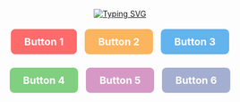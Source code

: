 <p align="center">
  <a href="https://git.io/typing-svg">
    <img src="https://readme-typing-svg.demolab.com/?lines=POPKID+XMD+BOT;DEVELOPED+BY+POPKID&font=Impact&fontSize=64&pause=1000&width=900&height=150&color=FFD700&vCenter=true&multiline=true&center=true" alt="Typing SVG" />
  </a>
</p>

<p align="center">
  <a href="YOUR_BUTTON_1_LINK" style="display: inline-block; margin: 5px; padding: 12px 24px; font-size: 18px; font-weight: bold; text-align: center; text-decoration: none; border-radius: 8px; color: #FFFFFF; background-color: #FF6B6B;">Button 1</a>
  <a href="YOUR_BUTTON_2_LINK" style="display: inline-block; margin: 5px; padding: 12px 24px; font-size: 18px; font-weight: bold; text-align: center; text-decoration: none; border-radius: 8px; color: #FFFFFF; background-color: #FDB45E;">Button 2</a>
  <a href="YOUR_BUTTON_3_LINK" style="display: inline-block; margin: 5px; padding: 12px 24px; font-size: 18px; font-weight: bold; text-align: center; text-decoration: none; border-radius: 8px; color: #FFFFFF; background-color: #63B3ED;">Button 3</a>
</p>

<p align="center">
  <a href="YOUR_BUTTON_4_LINK" style="display: inline-block; margin: 5px; padding: 12px 24px; font-size: 18px; font-weight: bold; text-align: center; text-decoration: none; border-radius: 8px; color: #FFFFFF; background-color: #81CF81;">Button 4</a>
  <a href="YOUR_BUTTON_5_LINK" style="display: inline-block; margin: 5px; padding: 12px 24px; font-size: 18px; font-weight: bold; text-align: center; text-decoration: none; border-radius: 8px; color: #FFFFFF; background-color: #D699C6;">Button 5</a>
  <a href="YOUR_BUTTON_6_LINK" style="display: inline-block; margin: 5px; padding: 12px 24px; font-size: 18px; font-weight: bold; text-align: center; text-decoration: none; border-radius: 8px; color: #FFFFFF; background-color: #A3AED0;">Button 6</a>
</p>
